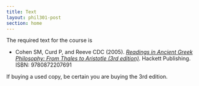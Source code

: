 ```yaml
---
title: Text
layout: phil301-post
section: home
---
```


The required text for the course is 

+  Cohen SM, Curd P, and Reeve CDC (2005). *[Readings in Ancient Greek Philosophy: From Thales to Aristotle (3rd edition)](http://books.google.com/books?id=XVHj_gwk39QC)*. Hackett Publishing. ISBN: 9780872207691 

If buying a used copy, be certain you are buying the 3rd edition.

